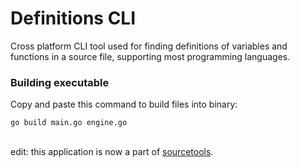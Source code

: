 <h1>Definitions CLI</h1>

<p>Cross platform CLI tool used for finding definitions of variables and functions in a source file, supporting most programming languages.</p>

<h3>Building executable</h3>
<p>Copy and paste this command to build files into binary: </p><code>go build main.go engine.go</code>
<br>
<br>

<p>edit: this application is now a part of <a href="https://www.github.com/hershyz/sourcetools">sourcetools</a>.</p>
